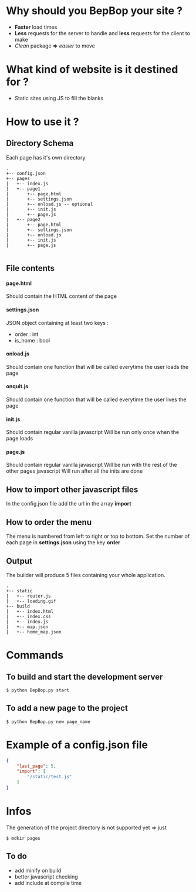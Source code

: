 # Why should you BepBop your site ?

* **Faster** load times
* **Less** requests for the server to handle and **less** requests for the client to make
* *Clean* package **=>** *easier* to move 

# What kind of website is it destined for ?

* Static sites using JS to fill the blanks


# How to use it ?

## Directory Schema

Each page has it's own directory

```
.
+-- config.json
+-- pages
|   +-- index.js
|   +-- page1
|       +-- page.html
|       +-- settings.json
|       +-- onload.js -- optional
|       +-- init.js
|       +-- page.js
|   +-- page2
|       +-- page.html
|       +-- settings.json
|       +-- onload.js
|       +-- init.js
|       +-- page.js


```

## File contents

#### page.html

Should contain the HTML content of the page

#### settings.json

JSON object containing at least two keys :
* order : int
* is_home : bool

#### onload.js

Should contain one function that will be called everytime the user loads the page

#### onquit.js

Should contain one function that will be called everytime the user lives the page

#### init.js

Should contain regular vanilla javascript
Will be run only once when the page loads

#### page.js

Should contain regular vanilla javascript
Will be run with the rest of the other pages javascript
Will run after all the inits are done


## How to import other javascript files 

In the config.json file add the url in the array **import**

## How to order the menu

The menu is numbered from left to right or top to bottom.
Set the number of each page in **settings.json** using the key __order__

## Output

The builder will produce 5 files containing your whole application.

```
.
+-- static
|   +-- router.js
|   +-- loading.gif
+-- build
|   +-- index.html
|   +-- index.css
|   +-- index.js
|   +-- map.json
|   +-- home_map.json

```

# Commands

## To build and start the development server 
```shell
$ python BepBop.py start
```

## To add a new page to the project

```shell
$ python BepBop.py new page_name
```


# Example of a config.json file

```json
{
    "last_page": 5,
    "import": [
        "/static/test.js"
    ]
}
```


# Infos

The generation of the project directory is not supported yet => just

```shell
$ mdkir pages
```


## To do

* add minify on build
* better javascript checking
* add include at compile time
